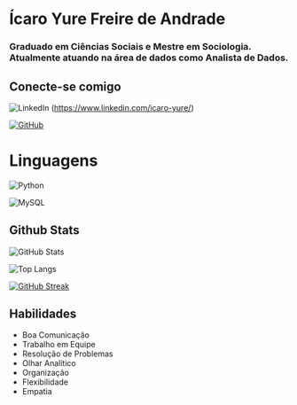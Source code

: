 
# Ícaro Yure Freire de Andrade 

### Graduado em Ciências Sociais e Mestre em Sociologia. Atualmente atuando na área de dados como Analista de Dados. 

## Conecte-se comigo

![LinkedIn](https://img.shields.io/badge/LinkedIn-000?style=for-the-badge&logo=linkedin&logoColor=0E76A8) (https://www.linkedin.com/icaro-yure/)

[![GitHub](https://img.shields.io/badge/GitHbt-000?style=for-the-badge&logo=github&logoColor=white)](https://github.com/icaroyure)


# Linguagens
![Python](https://img.shields.io/badge/Python-000?style=for-the-badge&logo=python) 

![MySQL](https://img.shields.io/badge/MySQL-001?style=for-the-badge&logo=mysql&logoColor=005C84)


## Github Stats 

![GitHub Stats](https://github-readme-stats.vercel.app/api?username=icaroyure&theme=transparent&bg_color=000&border_color=30A3DC&show_icons=true&icon_color=30A3DC&title_color=E94D5F&text_color=FFF)

![Top Langs](https://github-readme-stats-git-masterrstaa-rickstaa.vercel.app/api/top-langs/?username=icaroyure&bg_color=000&border_color=30A3DC&title_color=FFFF00&text_color=FFF)

[![GitHub Streak](https://streak-stats.demolab.com/?user=icaroyure&theme=merko&background=000&border=30A3DC&dates=FFF)](https://git.io/streak-stats)

## Habilidades

- Boa Comunicação 
- Trabalho em Equipe
- Resolução de Problemas
- Olhar Analítico
- Organização
- Flexibilidade
- Empatia 
